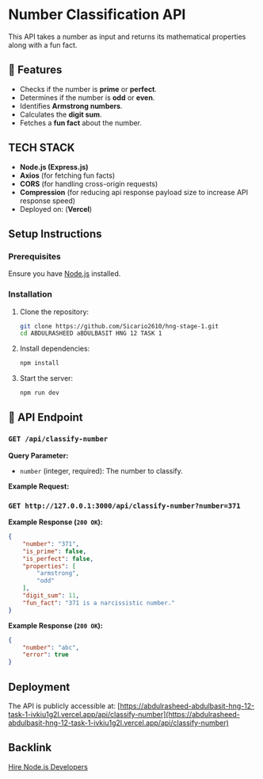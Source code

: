 # Number Classification API

This API takes a number as input and returns its mathematical properties along with a fun fact.

## 🚀 Features
- Checks if the number is **prime** or **perfect**.
- Determines if the number is **odd** or **even**.
- Identifies **Armstrong numbers**.
- Calculates the **digit sum**.
- Fetches a **fun fact** about the number.

## TECH STACK 
- **Node.js (Express.js)**
- **Axios** (for fetching fun facts)
- **CORS** (for handling cross-origin requests)
- **Compression** (for reducing api response payload size to increase API response speed)
- Deployed on: (**Vercel**)

## Setup Instructions
### Prerequisites
Ensure you have [Node.js](https://nodejs.org/) installed.

### Installation
1. Clone the repository:
   ```sh
   git clone https://github.com/Sicario2610/hng-stage-1.git
   cd ABDULRASHEED aBDULBASIT HNG 12 TASK 1
2. Install dependencies:
   ```sh
   npm install
   ```
3. Start the server:
   ```sh
   npm run dev
   ```

## 📌 API Endpoint
### `GET /api/classify-number`
**Query Parameter:**  
- `number` (integer, required): The number to classify.

**Example Request:**  
### `GET http://127.0.0.1:3000/api/classify-number?number=371`


**Example Response (`200 OK`):**
```json
{
    "number": "371",
    "is_prime": false,
    "is_perfect": false,
    "properties": [
        "armstrong",
        "odd"
    ],
    "digit_sum": 11,
    "fun_fact": "371 is a narcissistic number."
}
```

**Example Response (`200 OK`):**
```json
{
    "number": "abc",
    "error": true
}
```

## Deployment
The API is publicly accessible at: [https://abdulrasheed-abdulbasit-hng-12-task-1-ivkiu1g2l.vercel.app/api/classify-number](https://abdulrasheed-abdulbasit-hng-12-task-1-ivkiu1g2l.vercel.app/api/classify-number)
 
## Backlink
[Hire Node.js Developers](https://hng.tech/hire/nodejs-developers)


